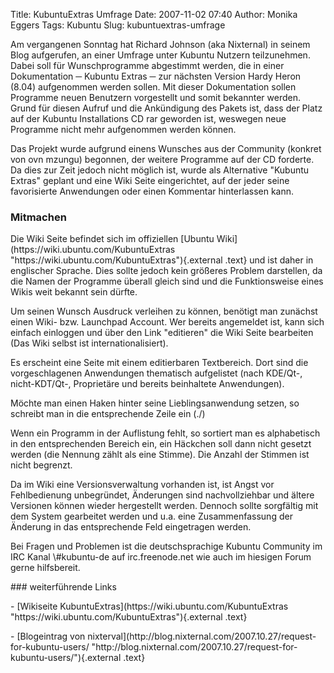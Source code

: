 Title: KubuntuExtras Umfrage
Date: 2007-11-02 07:40
Author: Monika Eggers
Tags: Kubuntu
Slug: kubuntuextras-umfrage

Am vergangenen Sonntag hat Richard Johnson (aka Nixternal) in seinem
Blog aufgerufen, an einer Umfrage unter Kubuntu Nutzern teilzunehmen.
Dabei soll für Wunschprogramme abgestimmt werden, die in einer
Dokumentation ─ Kubuntu Extras ─ zur nächsten Version Hardy Heron (8.04)
aufgenommen werden sollen. Mit dieser Dokumentation sollen Programme
neuen Benutzern vorgestellt und somit bekannter werden. Grund für diesen
Aufruf und die Ankündigung des Pakets ist, dass der Platz auf der
Kubuntu Installations CD rar geworden ist, weswegen neue Programme nicht
mehr aufgenommen werden können.

</p>
Das Projekt wurde aufgrund einens Wunsches aus der Community (konkret
von ovn mzungu) begonnen, der weitere Programme auf der CD forderte. Da
dies zur Zeit jedoch nicht möglich ist, wurde als Alternative "Kubuntu
Extras" geplant und eine Wiki Seite eingerichtet, auf der jeder seine
favorisierte Anwendungen oder einen Kommentar hinterlassen kann.

</p>
<!--break--><!--break-->

### Mitmachen

</p>
Die Wiki Seite befindet sich im offiziellen [Ubuntu
Wiki](https://wiki.ubuntu.com/KubuntuExtras "https://wiki.ubuntu.com/KubuntuExtras"){.external
.text} und ist daher in englischer Sprache. Dies sollte jedoch kein
größeres Problem darstellen, da die Namen der Programme überall gleich
sind und die Funktionsweise eines Wikis weit bekannt sein dürfte.

</p>
Um seinen Wunsch Ausdruck verleihen zu können, benötigt man zunächst
einen Wiki- bzw. Launchpad Account. Wer bereits angemeldet ist, kann
sich einfach einloggen und über den Link "editieren" die Wiki Seite
bearbeiten (Das Wiki selbst ist internationalisiert).  

Es erscheint eine Seite mit einem editierbaren Textbereich. Dort sind
die vorgeschlagenen Anwendungen thematisch aufgelistet (nach KDE/Qt-,
nicht-KDT/Qt-, Proprietäre und bereits beinhaltete Anwendungen).  

Möchte man einen Haken hinter seine Lieblingsanwendung setzen, so
schreibt man in die entsprechende Zeile ein (./)  

Wenn ein Programm in der Auflistung fehlt, so sortiert man es
alphabetisch in den entsprechenden Bereich ein, ein Häckchen soll dann
nicht gesetzt werden (die Nennung zählt als eine Stimme). Die Anzahl der
Stimmen ist nicht begrenzt.

</p>
Da im Wiki eine Versionsverwaltung vorhanden ist, ist Angst vor
Fehlbedienung unbegründet, Änderungen sind nachvollziehbar und ältere
Versionen können wieder hergestellt werden. Dennoch sollte sorgfältig
mit dem System gearbeitet werden und u.a. eine Zusammenfassung der
Änderung in das entsprechende Feld eingetragen werden.

</p>
Bei Fragen und Problemen ist die deutschsprachige Kubuntu Community im
IRC Kanal \#kubuntu-de auf irc.freenode.net wie auch im hiesigen Forum
gerne hilfsbereit.

</p>
### weiterführende Links

</p>
-   [Wikiseite
    KubuntuExtras](https://wiki.ubuntu.com/KubuntuExtras "https://wiki.ubuntu.com/KubuntuExtras"){.external
    .text}
    </p>
    <p>
-   [Blogeintrag von
    nixterval](http://blog.nixternal.com/2007.10.27/request-for-kubuntu-users/ "http://blog.nixternal.com/2007.10.27/request-for-kubuntu-users/"){.external
    .text}
    </p>
    <p>

</p>

